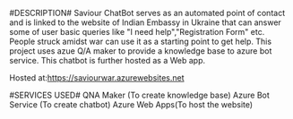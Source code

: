 #DESCRIPTION#
Saviour ChatBot serves as an automated point of contact and is linked to the website of Indian Embassy in Ukraine that can answer some of user basic queries like "I need help","Registration Form" etc. People struck amidst war can use it as a starting point to get help. This project uses azue Q/A maker to provide a knowledge base to azure bot service. This chatbot is further hosted as a Web app.

Hosted at:https://saviourwar.azurewebsites.net 

#SERVICES USED#
QNA Maker (To create knowledge base)
Azure Bot Service (To create chatbot)
Azure Web Apps(To host the website)

